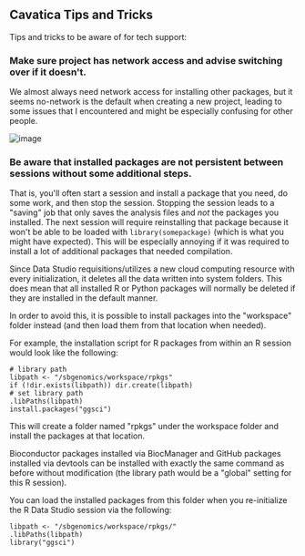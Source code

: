 ## Cavatica Tips and Tricks

Tips and tricks to be aware of for tech support:

### Make sure project has network access and advise switching over if it doesn't.
We almost always need network access for installing other packages, but it seems no-network is the default when creating a new project, leading to some issues that I encountered and might be especially confusing for other people.

![image](https://github.com/nf-osi/tutorials/assets/32753274/71348891-69b8-4e9e-b0f3-f9e4b753edb0)

### Be aware that installed packages are not persistent between sessions without some additional steps.
That is, you'll often start a session and install a package that you need, do some work, and then stop the session.
Stopping the session leads to a "saving" job that only saves the analysis files and _not_ the packages you installed.
The next session will require reinstalling that package because it won't be able to be loaded with `library(somepackage)` (which is what you might have expected).
This will be especially annoying if it was required to install a lot of additional packages that needed compilation.

Since Data Studio requisitions/utilizes a new cloud computing resource with every initialization, it deletes all the data written into system folders. 
This does mean that all installed R or Python packages will normally be deleted if they are installed in the default manner.

In order to avoid this, it is possible to install packages into the "workspace" folder instead (and then load them from that location when needed).
 
For example, the installation script for R packages from within an R session would look like the following:

```
# library path
libpath <- "/sbgenomics/workspace/rpkgs"
if (!dir.exists(libpath)) dir.create(libpath)
# set library path
.libPaths(libpath)
install.packages("ggsci")
```

This will create a folder named "rpkgs" under the workspace folder and install the packages at that location.
 
Bioconductor packages installed via BiocManager and GitHub packages installed via devtools can be installed with exactly the same command as before without modification (the library path would be a "global" setting for this R session).
 
You can load the installed packages from this folder when you re-initialize the R Data Studio session via the following:
``` 
libpath <- "/sbgenomics/workspace/rpkgs/"
.libPaths(libpath)
library("ggsci")
```
